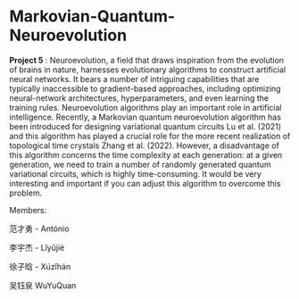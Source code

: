 # Markovian-Quantum-Neuroevolution



**Project 5** : Neuroevolution, a field that draws inspiration from the evolution of brains in nature, harnesses evolutionary algorithms to construct artificial neural networks. 
It bears a number of intriguing capabilities that are typically inaccessible to gradient-based approaches, including optimizing neural-network architectures, hyperparameters, and even learning the training rules. Neuroevolution algorithms play an important role in artificial intelligence. Recently, a Markovian quantum neuroevolution algorithm has been introduced for designing variational quantum circuits Lu et al. (2021) and this algorithm has played a crucial role for the more recent realization of topological time crystals Zhang et al. (2022). 
However, a disadvantage of this algorithm concerns the time complexity at each generation: at a given generation, we need to train a number of randomly generated quantum variational circuits, which is highly time-consuming. 
It would be very interesting and important if you can adjust this algorithm to overcome this problem.


Members:

范才勇 - António

李宇杰 - Lǐyǔjié

徐子晗 - Xúzǐhán

吴钰泉  WuYuQuan




